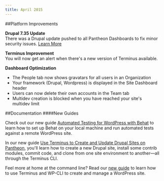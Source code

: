 ```yaml
---
title: April 2015
---
```

##Platform Improvements

**Drupal 7.35 Update**  
There was a Drupal update pushed to all Pantheon Dashboards to fix minor security issues. [Learn More](https://www.drupal.org/drupal-7.35)

**Terminus Improvement**  
You will now get an alert when there's a new version of Terminus available.

**Dashboard Optimization**  
- The People tab now shows gravatars for all users in an Organization  
- Your framework (Drupal, Wordpress) is displayed in the Site Dashboard header  
- Users can now delete their own accounts in the Team tab  
- Multidev creation is blocked when you have reached your site's multidev limit


##Documentation
####New Guides

Check out our new guide [Automated Testing for WordPress with Behat](https://pantheon.io/docs/guides/automated-testing-wordpress-behat/) to learn how to set up Behat on your local machine and run automated tests against a remote WordPress site.

In our new guide [Use Terminus to Create and Update Drupal Sites on Pantheon](https://pantheon.io/docs/guides/terminus-drupal-site-management/), you'll learn how to create a new Drupal site, install some contrib modules, commit code, and clone from one site environment to another—all through the Terminus CLI.

Feel more at home at the command line? Read our [new guide](https://pantheon.io/docs/guides/create-a-wordpress-site-from-the-commandline-with-terminus-and-wp-cli/) to learn how to use Terminus and WP-CLI to create and manage a WordPress site.

